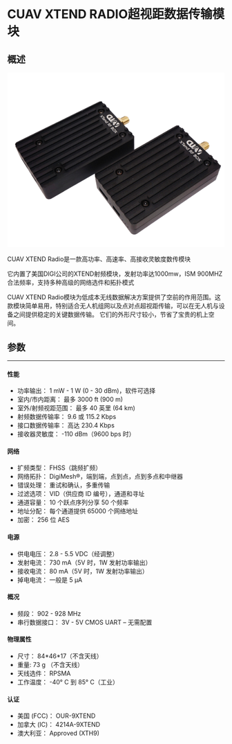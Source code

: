 # CUAV XTEND RADIO超视距数据传输模块

## 概述

![](/assets/xtend.png)

CUAV XTEND Radio是一款高功率、高速率、高接收灵敏度数传模块

它内置了美国DIGI公司的XTEND射频模块，发射功率达1000mw，ISM 900MHZ合法频率，支持多种高级的网络选件和拓扑模式

CUAV XTEND Radio模块为低成本无线数据解决方案提供了空前的作用范围。这款模块简单易用，特别适合无人机组网以及点对点超视距传输，可以在无人机与设备之间提供稳定的关键数据传输。 它们的外形尺寸较小，节省了宝贵的机上空间。

## 参数

---

#### 性能

* 功率输出： 1 mW - 1 W \(0 - 30 dBm\)，软件可选择
* 室内/市内距离： 最多 3000 ft \(900 m\)
* 室外/射频视距范围： 最多 40 英里 \(64 km\)
* 射频数据传输率： 9.6 或 115.2 Kbps
* 接口数据传输率： 高达 230.4 Kbps
* 接收器灵敏度： -110 dBm（9600 bps 时）

#### 网络

* 扩频类型： FHSS（跳频扩频）
* 网络拓扑： DigiMesh®，端到端，点到点，点到多点和中继器
* 错误处理： 重试和确认，多重传输
* 过滤选项： VID（供应商 ID 编号），通道和寻址
* 通道容量： 10 个跃点序列分享 50 个频率
* 地址分配： 每个通道提供 65000 个网络地址
* 加密： 256 位 AES

#### 电源

* 供电电压： 2.8 - 5.5 VDC（经调整）
* 发射电流： 730 mA（5V 时，1W 发射功率输出）
* 接收电流： 80 mA（5V 时，1W 发射功率输出）
* 掉电电流： 一般是 5 µA

#### 概况

* 频段： 902 - 928 MHz
* 串行数据接口： 3V - 5V CMOS UART – 无需配置

#### 物理属性

* 尺寸： 84\*46\*17（不含天线）
* 重量: 73 g （不含天线）
* 天线选件： RPSMA 
* 工作温度： -40° C 到 85° C（工业）

#### 认证

* 美国 \(FCC\)： OUR-9XTEND
* 加拿大 \(IC\)： 4214A-9XTEND
* 澳大利亚： Approved \(XTH9\)



